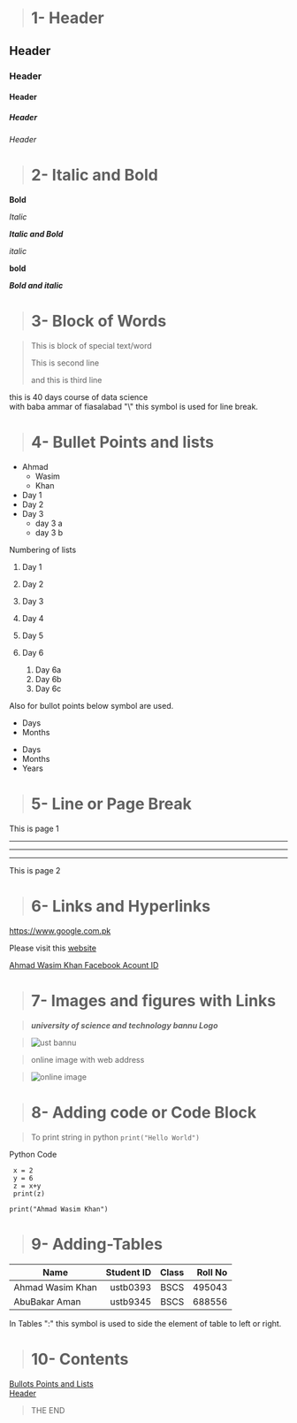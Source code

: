 ># 1- Header
## Header 
### Header 
#### Header
##### Header
###### Header


># 2- Italic and Bold
**Bold**

_Italic_

_**Italic and Bold**_

*italic*

**bold**

***Bold and italic***

> # 3- Block of Words

>This is block of special text/word
>
>This is second line
>
>and this is third line

this is 40 days course of data science\
with baba ammar of fiasalabad
 "\\" this symbol is used for line break.

 ># 4- Bullet Points and lists

 - Ahmad
   - Wasim
   - Khan
- Day 1
- Day 2
- Day 3
  -  day 3 a
  -  day 3 b


Numbering of lists

1. Day 1
2. Day 2
6. Day 3
7. Day 4 
1. Day 5
6. Day 6

   1. Day 6a
   2. Day 6b
   3. Day 6c

Also for bullot points below symbol are used.
* Days
* Months

+ Days 
+ Months
+ Years


> # 5- Line or Page Break

This is page 1
___
***
---
This is page 2


> # 6- Links and Hyperlinks

<https://www.google.com.pk>

Please visit this [website](https://www.google.com.pk)


[Facebook]: https://www.facebook.com

[Ahmad Wasim Khan Facebook Acount ID][Facebook]

> # 7- Images and figures with Links

>***university of science and technology bannu Logo***

 >![ust bannu](UST_Bannu.jpg)

>online image with web address

> ![online image](https://img.icons8.com/fluency/344/alpha.png)

># 8- Adding code or Code Block

>To print string in python `print("Hello World")`

Python Code
```
 x = 2
 y = 6
 z = x+y
 print(z)
 ```
```
print("Ahmad Wasim Khan")
```
> # 9- Adding-Tables


|Name | Student ID | Class | Roll No |
|---- | ------:     | -----: |  ----: |
|Ahmad Wasim Khan| ustb0393 | BSCS | 495043|
| AbuBakar Aman |  ustb9345 | BSCS | 688556 |


In Tables ":" this symbol is used to side the element of table to left or right.



># 10- Contents

[Bullots Points and Lists](#4--bullet-points-and-lists)\
[Header](#1--header)

>THE END
